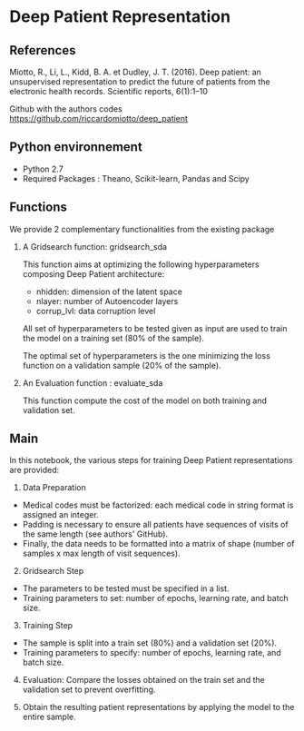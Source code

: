 # Deep Patient Representation


## References

Miotto, R., Li, L., Kidd, B. A. et Dudley, J. T. (2016). Deep patient: an unsupervised representation to predict the future of patients from the electronic health records. Scientific reports, 6(1):1–10

Github with the authors codes
https://github.com/riccardomiotto/deep_patient


## Python environnement

- Python 2.7
- Required Packages : Theano, Scikit-learn, Pandas and Scipy


## Functions

We provide 2 complementary functionalities from the existing package

1. A Gridsearch function: gridsearch_sda

    This function aims at optimizing the following hyperparameters composing Deep Patient architecture:
    - nhidden: dimension of the latent space
    - nlayer: number of Autoencoder layers
    - corrup_lvl: data corruption level

    All set of hyperparameters to be tested given as input are used to train the model on a training set (80% of the sample). 

    The optimal set of hyperparameters is the one minimizing the loss function on a validation sample (20% of the sample).



2. An Evaluation function : evaluate_sda

    This function compute the cost of the model on both training and validation set.

## Main

In this notebook, the various steps for training Deep Patient representations are provided:

1. Data Preparation
  - Medical codes must be factorized: each medical code in string format is assigned an integer.
  - Padding is necessary to ensure all patients have sequences of visits of the same length (see authors' GitHub).
  - Finally, the data needs to be formatted into a matrix of shape (number of samples x max length of visit sequences).


2. Gridsearch Step
  - The parameters to be tested must be specified in a list.
  - Training parameters to set: number of epochs, learning rate, and batch size.


3. Training Step
  - The sample is split into a train set (80%) and a validation set (20%).
  - Training parameters to specify: number of epochs, learning rate, and batch size.

4. Evaluation: Compare the losses obtained on the train set and the validation set to prevent overfitting.

5. Obtain the resulting patient representations by applying the model to the entire sample.
